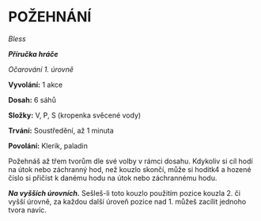 # POŽEHNÁNÍ

*Bless*

***Příručka hráče***

*Očarování 1. úrovně*

**Vyvolání:** 1 akce

**Dosah:** 6 sáhů 

**Složky:** V, P, S (kropenka svěcené vody)

**Trvání:** Soustředění, až 1 minuta

**Povolání:** Klerik, paladin

Požehnáš až třem tvorům dle své volby v rámci dosahu. Kdykoliv si cíl hodí na útok nebo záchranný hod, než kouzlo skončí, může si hoditk4 a hozené číslo si přičíst k danému hodu na útok nebo záchrannému hodu.

***Na vyšších úrovních.*** Sešleš-li toto kouzlo použitím pozice kouzla 2. či vyšší úrovně, za každou další úroveň pozice nad 1. můžeš zacílit jednoho tvora navíc.
<!--stackedit_data:
eyJoaXN0b3J5IjpbLTIzMDAwNTE2Nl19
-->